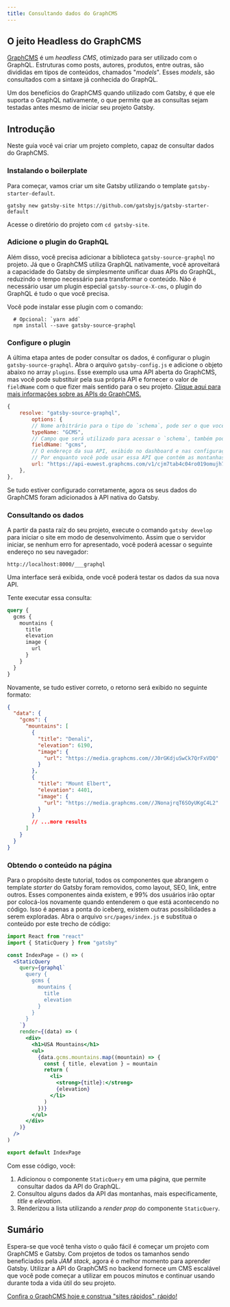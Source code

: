 ```yaml
---
title: Consultando dados do GraphCMS
---
```


## O jeito Headless do GraphCMS

[GraphCMS](https://graphcms.com?ref="gatsby-headless-docs-top") é um _headless CMS_, otimizado para ser utilizado com o GraphQL. Estruturas como posts, autores, produtos, entre outras, são divididas em tipos de conteúdos, chamados "_models_". Esses _models_, são consultados com a sintaxe já conhecida do GraphQL.

Um dos benefícios do GraphCMS quando utilizado com Gatsby, é que ele suporta o GraphQL nativamente, o que permite que as consultas sejam testadas antes mesmo de iniciar seu projeto Gatsby.

## Introdução

Neste guia você vai criar um projeto completo, capaz de consultar dados do GraphCMS.

### Instalando o boilerplate

Para começar, vamos criar um site Gatsby utilizando o template `gatsby-starter-default`.

```shell
gatsby new gatsby-site https://github.com/gatsbyjs/gatsby-starter-default
```

Acesse o diretório do projeto com `cd gatsby-site`.

### Adicione o plugin do GraphQL

Além disso, você precisa adicionar a biblioteca `gatsby-source-graphql` no projeto. Já que o GraphCMS utiliza GraphQL nativamente, você aproveitará a capacidade do Gatsby de simplesmente unificar duas APIs do GraphQL, reduzindo o tempo necessário para transformar o conteúdo. Não é necessário usar um plugin especial `gatsby-source-X-cms`, o plugin do GraphQL é tudo o que você precisa.

Você pode instalar esse plugin com o comando:

```shell
  # Opcional: `yarn add`
  npm install --save gatsby-source-graphql
```

### Configure o plugin

A última etapa antes de poder consultar os dados, é configurar o plugin `gatsby-source-graphql`. Abra o arquivo `gatsby-config.js` e adicione o objeto abaixo no array `plugins`. Esse exemplo usa uma API aberta do GraphCMS, mas você pode substituir pela sua própria API e fornecer o valor de `fieldName` com o que fizer mais sentido para o seu projeto. [Clique aqui para mais informações sobre as APIs do GraphCMS.](https://docs.graphcms.com/developers/api)

```js
{
    resolve: "gatsby-source-graphql",
        options: {
        // Nome arbitrário para o tipo do `schema`, pode ser o que você quiser.
        typeName: "GCMS",
        // Campo que será utilizado para acessar o `schema`, também pode ser o que você quiser.
        fieldName: "gcms",
        // O endereço da sua API, exibido no dashboard e nas configurações.
        // Por enquanto você pode usar essa API que contém as montanhas dos Estados Unidos.
        url: "https://api-euwest.graphcms.com/v1/cjm7tab4c04ro019omujh708u/master",
    },
},
```

Se tudo estiver configurado corretamente, agora os seus dados do GraphCMS foram adicionados à API nativa do Gatsby.

### Consultando os dados

A partir da pasta raíz do seu projeto, execute o comando `gatsby develop` para iniciar o site em modo de desenvolvimento. Assim que o servidor iniciar, se nenhum erro for apresentado, você poderá acessar o seguinte endereço no seu navegador:

`http://localhost:8000/___graphql`

Uma interface será exibida, onde você poderá testar os dados da sua nova API.

Tente executar essa consulta:

```graphql
query {
  gcms {
    mountains {
      title
      elevation
      image {
        url
      }
    }
  }
}
```

Novamente, se tudo estiver correto, o retorno será exibido no seguinte formato:

```json
{
  "data": {
    "gcms": {
      "mountains": [
        {
          "title": "Denali",
          "elevation": 6190,
          "image": {
            "url": "https://media.graphcms.com//J0rGKdjuSwCk7QrFxVDQ"
          }
        },
        {
          "title": "Mount Elbert",
          "elevation": 4401,
          "image": {
            "url": "https://media.graphcms.com//JNonajrqT6SOyUKgC4L2"
          }
        }
        // ...more results
      ]
    }
  }
}
```

### Obtendo o conteúdo na página

Para o propósito deste tutorial, todos os componentes que abrangem o template _starter_ do Gatsby foram removidos, como layout, SEO, link, entre outros. Esses componentes ainda existem, e 99% dos usuários irão optar por colocá-los novamente quando entenderem o que está acontecendo no código. Isso é apenas a ponta do iceberg, existem outras possibilidades a serem exploradas. Abra o arquivo `src/pages/index.js` e substitua o conteúdo por este trecho de código:

```jsx
import React from "react"
import { StaticQuery } from "gatsby"

const IndexPage = () => (
  <StaticQuery
    query={graphql`
      query {
        gcms {
          mountains {
            title
            elevation
          }
        }
      }
    `}
    render={(data) => (
      <div>
        <h1>USA Mountains</h1>
        <ul>
          {data.gcms.mountains.map((mountain) => {
            const { title, elevation } = mountain
            return (
              <li>
                <strong>{title}:</strong>
                {elevation}
              </li>
            )
          })}
        </ul>
      </div>
    )}
  />
)

export default IndexPage
```

Com esse código, você:

1. Adicionou o componente `StaticQuery` em uma página, que permite consultar dados da API do GraphQL.
2. Consultou alguns dados da API das montanhas, mais especificamente, _title_ e _elevation_.
3. Renderizou a lista utilizando a _render prop_ do componente `StaticQuery`.

## Sumário

Espera-se que você tenha visto o quão fácil é começar um projeto com GraphCMS e Gatsby. Com projetos de todos os tamanhos sendo beneficiados pela _JAM stack_, agora é o melhor momento para aprender Gatsby. Utilizar a API do GraphCMS no backend fornece um CMS escalável que você pode começar a utilizar em poucos minutos e continuar usando durante toda a vida útil do seu projeto.

[Confira o GraphCMS hoje e construa "sites rápidos", rápido!](https://graphcms.com?ref="gatsby-headless-docs-bottom")
